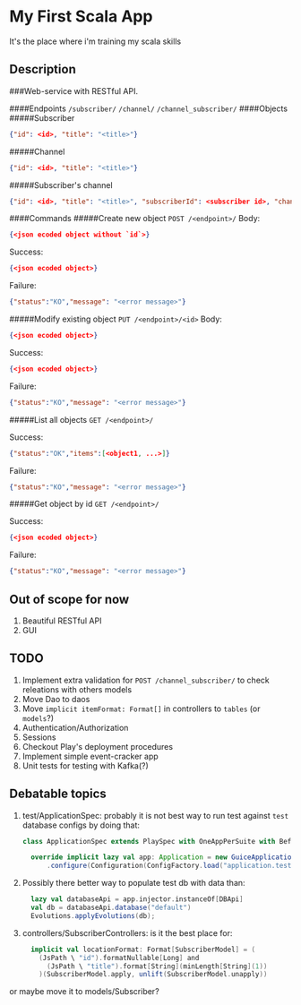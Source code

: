 My First Scala App
==================

It's the place where i'm training my scala skills

Description
-----------

###Web-service with RESTful API.

####Endpoints
`/subscriber/`
`/channel/`
`/channel_subscriber/`
####Objects
#####Subscriber
```json
{"id": <id>, "title": "<title>"}
```
#####Channel
```json
{"id": <id>, "title": "<title>"}
```
#####Subscriber's channel
```json
{"id": <id>, "title": "<title>", "subscriberId": <subscriber id>, "channelId": <channel id>, "cfg": "<configs>"}
```
####Commands
#####Create new object
`POST /<endpoint>/`
Body:
```json
{<json ecoded object without `id`>}
```

Success:
```json
{<json ecoded object>}
```
Failure:
```json
{"status":"KO","message": "<error message>"}
```
#####Modify existing object
`PUT /<endpoint>/<id>`
Body:
```json
{<json ecoded object>}
```

Success:
```json
{<json ecoded object>}
```
Failure:
```json
{"status":"KO","message": "<error message>"}
```
#####List all objects
`GET /<endpoint>/`

Success:
```json
{"status":"OK","items":[<object1, ...>]}
```
Failure:
```json
{"status":"KO","message": "<error message>"}
```
#####Get object by id
`GET /<endpoint>/`

Success:
```json
{<json ecoded object>}
```
Failure:
```json
{"status":"KO","message": "<error message>"}
```

Out of scope for now
--------------------
1. Beautiful RESTful API
2. GUI

TODO
----
1. Implement extra validation for `POST /channel_subscriber/` to check releations with others models
1. Move Dao to daos
1. Move `implicit itemFormat: Format[]` in controllers to `tables` (or `models`?)
1. Authentication/Authorization
1. Sessions
1. Checkout Play's deployment procedures
1. Implement simple event-cracker app
1. Unit tests for testing with Kafka(?)

Debatable topics
----------------
1. test/ApplicationSpec: probably it is not best way to run test against `test` database configs by doing that:
   
   ```scala
   class ApplicationSpec extends PlaySpec with OneAppPerSuite with BeforeAndAfterAll {
   
     override implicit lazy val app: Application = new GuiceApplicationBuilder()
         .configure(Configuration(ConfigFactory.load("application.test.conf"))).build()
   ```
2. Possibly there better way to populate test db with data than:
   
   ```scala
     lazy val databaseApi = app.injector.instanceOf[DBApi]
     val db = databaseApi.database("default")
     Evolutions.applyEvolutions(db);
   ```
3. controllers/SubscriberControllers: is it the best place for:
   
   ```scala
     implicit val locationFormat: Format[SubscriberModel] = (
       (JsPath \ "id").formatNullable[Long] and
         (JsPath \ "title").format[String](minLength[String](1))
       )(SubscriberModel.apply, unlift(SubscriberModel.unapply))
   ```
or maybe move it to models/Subscriber?
